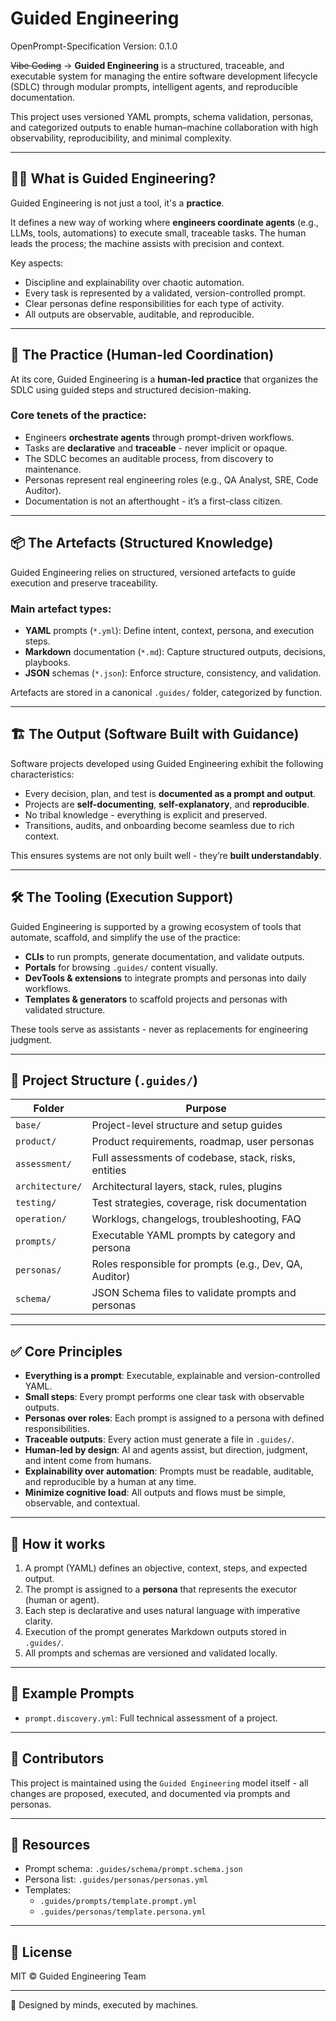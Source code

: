 # Guided Engineering

OpenPrompt-Specification 
Version: 0.1.0

~~Vibe Coding~~ -> **Guided Engineering** is a structured, traceable, and executable system for managing the entire software development lifecycle (SDLC) through modular prompts, intelligent agents, and reproducible documentation.

This project uses versioned YAML prompts, schema validation, personas, and categorized outputs to enable human–machine collaboration with high observability, reproducibility, and minimal complexity.

---

## 👨‍🏫 What is Guided Engineering?

Guided Engineering is not just a tool, it's a **practice**.

It defines a new way of working where **engineers coordinate agents** (e.g., LLMs, tools, automations) to execute small, traceable tasks. The human leads the process; the machine assists with precision and context.

Key aspects:
- Discipline and explainability over chaotic automation.
- Every task is represented by a validated, version-controlled prompt.
- Clear personas define responsibilities for each type of activity.
- All outputs are observable, auditable, and reproducible.

---

## 🧭 The Practice (Human-led Coordination)

At its core, Guided Engineering is a **human-led practice** that organizes the SDLC using guided steps and structured decision-making.

### Core tenets of the practice:
- Engineers **orchestrate agents** through prompt-driven workflows.
- Tasks are **declarative** and **traceable** - never implicit or opaque.
- The SDLC becomes an auditable process, from discovery to maintenance.
- Personas represent real engineering roles (e.g., QA Analyst, SRE, Code Auditor).
- Documentation is not an afterthought - it’s a first-class citizen.

---

## 📦 The Artefacts (Structured Knowledge)

Guided Engineering relies on structured, versioned artefacts to guide execution and preserve traceability.

### Main artefact types:
- **YAML** prompts (`*.yml`): Define intent, context, persona, and execution steps.
- **Markdown** documentation (`*.md`): Capture structured outputs, decisions, playbooks.
- **JSON** schemas (`*.json`): Enforce structure, consistency, and validation.

Artefacts are stored in a canonical `.guides/` folder, categorized by function.

---

## 🏗️ The Output (Software Built with Guidance)

Software projects developed using Guided Engineering exhibit the following characteristics:
- Every decision, plan, and test is **documented as a prompt and output**.
- Projects are **self-documenting**, **self-explanatory**, and **reproducible**.
- No tribal knowledge - everything is explicit and preserved.
- Transitions, audits, and onboarding become seamless due to rich context.

This ensures systems are not only built well - they’re **built understandably**.

---

## 🛠️ The Tooling (Execution Support)

Guided Engineering is supported by a growing ecosystem of tools that automate, scaffold, and simplify the use of the practice:

- **CLIs** to run prompts, generate documentation, and validate outputs.
- **Portals** for browsing `.guides/` content visually.
- **DevTools & extensions** to integrate prompts and personas into daily workflows.
- **Templates & generators** to scaffold projects and personas with validated structure.

These tools serve as assistants - never as replacements for engineering judgment.

---

## 📁 Project Structure (`.guides/`)

| Folder          | Purpose                                                |
| --------------- | ------------------------------------------------------ |
| `base/`         | Project-level structure and setup guides               |
| `product/`      | Product requirements, roadmap, user personas           |
| `assessment/`   | Full assessments of codebase, stack, risks, entities   |
| `architecture/` | Architectural layers, stack, rules, plugins            |
| `testing/`      | Test strategies, coverage, risk documentation          |
| `operation/`    | Worklogs, changelogs, troubleshooting, FAQ             |
| `prompts/`      | Executable YAML prompts by category and persona        |
| `personas/`     | Roles responsible for prompts (e.g., Dev, QA, Auditor) |
| `schema/`       | JSON Schema files to validate prompts and personas     |

---

## ✅ Core Principles

- **Everything is a prompt**: Executable, explainable and version-controlled YAML.
- **Small steps**: Every prompt performs one clear task with observable outputs.
- **Personas over roles**: Each prompt is assigned to a persona with defined responsibilities.
- **Traceable outputs**: Every action must generate a file in `.guides/`.
- **Human-led by design**: AI and agents assist, but direction, judgment, and intent come from humans.
- **Explainability over automation**: Prompts must be readable, auditable, and reproducible by a human at any time.
- **Minimize cognitive load**: All outputs and flows must be simple, observable, and contextual.

---

## 🧠 How it works

1. A prompt (YAML) defines an objective, context, steps, and expected output.
2. The prompt is assigned to a **persona** that represents the executor (human or agent).
3. Each step is declarative and uses natural language with imperative clarity.
4. Execution of the prompt generates Markdown outputs stored in `.guides/`.
5. All prompts and schemas are versioned and validated locally.

---

## 🧩 Example Prompts

- `prompt.discovery.yml`: Full technical assessment of a project.

---

## 📌 Contributors

This project is maintained using the `Guided Engineering` model itself - all changes are proposed, executed, and documented via prompts and personas.

---

## 📖 Resources

- Prompt schema: `.guides/schema/prompt.schema.json`
- Persona list: `.guides/personas/personas.yml`
- Templates:
  - `.guides/prompts/template.prompt.yml`
  - `.guides/personas/template.persona.yml`

---

## 📜 License

MIT © Guided Engineering Team

---

🧠 Designed by minds, executed by machines.
